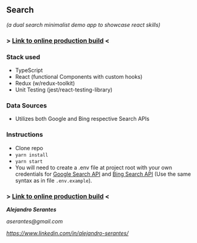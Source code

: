 ## Search

_(a dual search minimalist demo app to showcase react skills)_

### > [Link to online production build](https://search-ihnqnj86k.vercel.app/) <

### Stack used

- TypeScript
- React (functional Components with custom hooks)
- Redux (w/redux-toolkit)
- Unit Testing (jest/react-testing-library)

### Data Sources

- Utilizes both Google and Bing respective Search APIs

### Instructions

- Clone repo
- `yarn install`
- `yarn start`
- You will need to create a .env file at project root with your own credentials for [Google Search API](https://customsearch.googleapis.com/customsearch/v1) and [Bing Search API](https://api.bing.microsoft.com/v7.0/custom/search) (Use the same syntax as in file `.env.example`).

### > [Link to online production build](https://search-ihnqnj86k.vercel.app/) <

**_Alejandro Serantes_**

_aserantes@gmail.com_

_https://www.linkedin.com/in/alejandro-serantes/_
